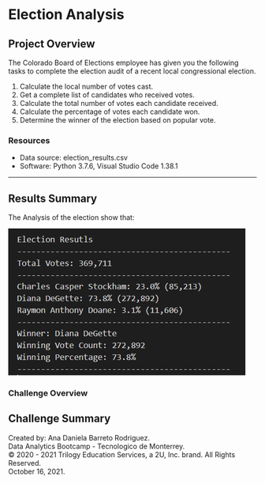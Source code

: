 # Election Analysis

## Project Overview

The Colorado Board of Elections employee has given you the following tasks to complete the election audit of a recent local congressional election.

1. Calculate the local number of votes cast.
2. Get a complete list of candidates who received votes.
3. Calculate the total number of votes each candidate received.
4. Calculate the percentage of votes each candidate won.
5. Determine the winner of the election based on popular vote.

### Resources

- Data source: election_results.csv
- Software: Python 3.7.6, Visual Studio Code 1.38.1
------------------------------------------

## Results Summary

The Analysis of the election show that:

![Vote_Results](https://github.com/dabarreto/election_analysis/blob/main/Analysis/results_image.PNG)


### Challenge Overview

## Challenge Summary






Created by: Ana Daniela Barreto Rodriguez.\
Data Analytics Bootcamp - Tecnologico de Monterrey.\
© 2020 - 2021 Trilogy Education Services, a 2U, Inc. brand. All Rights Reserved.\
October 16, 2021.
